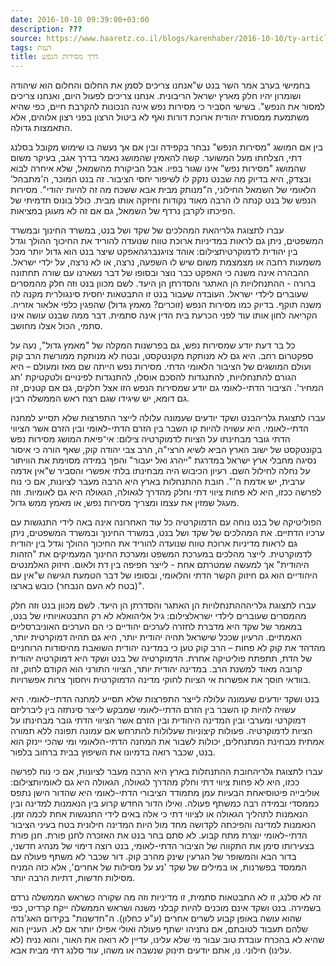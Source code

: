 ```yaml
---
date: 2016-10-10 09:39:00+03:00
description: ???
source: https://www.haaretz.co.il/blogs/karenhaber/2016-10-10/ty-article/0000017f-f8c6-d2d5-a9ff-f8ce1c520000
tags: דעות
title: דרך מסירות הנפש
---
```


בחמישי בערב אמר השר בנט ש"אנחנו צריכים לסמן את החלום והחלום הוא שיהודה ושומרון יהיו חלק מארץ ישראל הריבונית. אנחנו צריכים לפעול היום, ואנחנו צריכים למסור את הנפש". בשישי הסביר כי מסירות נפש אינה הנכונות להקרבת חיים, כפי שהיא משתמעת ממסורת יהודית ארוכת דורות ואף לא ביטול הרצון בפני רצון אלוהים, אלא התאמצות גדולה.

בין אם המושג "מסירות הנפש" נבחר בקפידה ובין אם אך נעשה בו שימוש מקובל בסלנג דתי, הצלחתו מעל המשוער. קשה להאמין שהמושג נאמר בדרך אגב, בעיקר משום שהמושג "מסירות נפש" אינו שגור בפיו. אבל הביקורת מהשמאל, שלא איחרה לבוא ובצדק, היא בדיוק מה שבנט נזקק לו לשיפור יחסי הציבור. זה בנט המוכר, ה'מתבהל' הלאומי של השמאל החילוני, ה"מנותק מבית אבא ששכח מה זה להיות יהודי". מסירות הנפש של בנט קנתה לו הרבה מאוד נקודות וחיזקה אותו מבית. כולל בונוס תדמיתי של הפיכתו לקרבן נרדף של השמאל, גם אם זה לא מעוגן במציאות.

 עברו לתצוגת גלריהאת המהלכים של שקד ושל בנט, במשרד החינוך ובמשרד המשפטים, ניתן גם לראות במדיניות ארוכת טווח שנועדה להוריד את החיכוך ההולך וגדל בין יהודית לדמוקרטיתצילום: אוהד צויגנברגהאפקט שיצר בנט הוא גדול יותר מכל משמעות רחבה או מצמצמת משום שיש לו השפעה, נרצה, או לא נרצה, על ילדי ישראל. ההבהרה אינה משנה כי האפקט כבר נוצר ובסופו של דבר נשארנו עם שורה תחתונה ברורה - ההתנחלויות הן האתגר והסדרתן הן היעד. לשם מכוון בנט וזה חלק מהמסרים שעוברים לילדי ישראל. העובדה שעבור בנט זו התבטאות יחסית סינגולרית מקנה לה משנה תוקף. בדיוק כמו מסירות הנפש (זוכרים? מאמץ גדול) שהפגין כלפי אלאור אזריה. הקריאה לחון אותו עוד לפני הכרעת בית הדין אינה סתמית. דבר ממה שבנט עושה אינו סתמי, הכול אצלו מחושב.

כל בר דעת יודע שמסירות נפש, גם בפרשנות המקלה של "מאמץ גדול", נעה על ספקטרום רחב. היא גם לא מנותקת מקונטקסט, ובטח לא מנותקת ממורשת הרב קוק ועולם המושגים של הציבור הלאומי הדתי. מסירות נפש הייתה שם מאז ומעולם – היא הגורם להתנחלויות, להתנגדות להסכם אוסלו, להתנגדות לפינויים ולטקטיקת 'תג המחיר'. הציבור הדתי-לאומי גם יודע שמסירות הנפש הזו אצל חלקים, גם אם קטנים, זה גם דומא, יש שיגידו שגם רצח ראש הממשלה רבין.

 עברו לתצוגת גלריהבנט ושקד יודעים שעמונה עלולה לייצר התפרצות שלא תסייע למחנה הדתי-לאומי. היא עשויה להיות קו השבר בין הזרם הדתי-לאומי ובין הזרם אשר הציווי הדתי גובר מבחינתו על הציות לדמוקרטיה צילום: אי־פיאת המושג מסירות נפש בקונטקסט של ישוב הארץ הביא לשיא הרצי"ה, הרב צבי יהודה קוק, שאף הורה כי איסור נסיגה מחבלי ארץ ישראל במדרגת "ייהרג ואל יעבור" והפך במידה מסוימת את הוויתור על נחלה לחילול השם. רעיון הכיבוש היה מבחינתו בלתי אפשרי והסביר ש"אין אדמה ערבית, יש אדמת ה'". חובת ההתנחלות בארץ היא הרבה מעבר לציונות, אם כי נוח לפרשה ככזו, היא לא פחות ציווי דתי וחלק מהדרך לגאולה, הגאולה היא גם לאומיות. וזה מעגל שמזין את עצמו ומצריך מסירות נפש, או מאמץ ממש גדול.

הפוליטיקה של בנט נוחה עם הדמוקרטיה כל עוד האחרונה אינה באה לידי התנגשות עם ערכיו הדתיים. את המהלכים של שקד ושל בנט, במשרד החינוך ובמשרד המשפטים, ניתן גם לראות מדיניות ארוכת טווח שנועדה להוריד את החיכוך ההולך וגדל בין יהודית לדמוקרטית. לייצר מהלכים במערכת המשפט ומערכת החינוך המעמיקים את "הזהות היהודית" אך למעשה שמטרתם אחת - לייצר חפיפה בין דת ולאום. חיזוק האלמנטים היהודיים הוא גם חיזוק הקשר הדתי והלאומי, ובסופו של דבר הטמעת הגישה ש"אין עם (בטח לא העם הנבחר) כובש בארצו".

 עברו לתצוגת גלריהההתנחלויות הן האתגר והסדרתן הן היעד. לשם מכוון בנט וזה חלק מהמסרים שעוברים לילדי ישראלצילום: גיל אליהואלא לא רק התבטאויותיו של בנט, במאמר של שקד היא מדברת לחזרה לערכים יהודיים כי הם הערכים האוניברסליים האמתיים. הרעיון שככל שישראל תהיה יהודית יותר, היא גם תהיה דמוקרטית יותר, מהדהד את קוק לא פחות – הרב קוק טען כי במדינה יהודית השואבת מהיסודות הרוחניים של הדת, תתפתח פוליטיקה אחרת. הדמוקרטיה של בנט ושקד היא דמוקרטיה יהודית קרובה מאוד למשנת הרב. במדינה יהודית יותר, הציווי התורני הוא הקודם לחוק, זה בוודאי חוסך את אפשרות אי הציות לחוקי מדינה הדמוקרטית ויחסוך צרות אפשרויות.

בנט ושקד יודעים שעמונה עלולה לייצר התפרצות שלא תסייע למחנה הדתי-לאומי. היא עשויה להיות קו השבר בין הזרם הדתי-לאומי שמבקש לייצר סינתזה בין ליברליזם דמוקרטי ומערבי ובין המדינה היהודית ובין הזרם אשר הציווי הדתי גובר מבחינתו על הציות לדמוקרטיה. פעולות קיצוניות שעלולות להתרחש אם עמונה תפונה ללא תמורה אמתית מבחינת המתנחלים, יכולות לשבור את המחנה הדתי-הלאומי ומי שהכי יינזק הוא בנט, שכבר רואה בדמיונו את השיפוץ בבית ברחוב בלפור.

 עברו לתצוגת גלריהחובת ההתנחלות בארץ היא הרבה מעבר לציונות, אם כי נוח לפרשה ככזו, היא לא פחות ציווי דתי וחלק מהדרך לגאולה, הגאולה היא גם לאומיותצילום: אוליבייה פיטוסיאחת הבעיות עמן מתמודד הציבורי הדתי-לאומי היא שהדור הישן נתפס כממסדי ובמידה רבה כמשתף פעולה. ואילו הדור החדש קרוע בין הנאמנות למדינה ובין הנאמנות לתהליך הגאולה או לציווי דתי כי אלה באים לידי התנגשות אחת לכמה זמן. הנאמנות למדינה והפיכתה לקדושה מחד מול היות המדינה חילונית בטח בעיני הציבור הדתי-לאומי יוצרת מתח קבוע. לא סתם בחר בנט את האזכרה לחנן פורת. חנן פורת בצעירותו סימן את התקווה של הציבור הדתי-לאומי, בנט רוצה דימוי של מנהיג חדשני, בדור הבא והמשופר של הגרעין שינק מהרב קוק. דור שכבר לא משתף פעולה עם הממסד בפשרנות, או במילים של שקד 'נע על מסילות של אחרים', אלא כזה המניח מסילות חדשות, דתיות הרבה יותר.

זה לא סלנג, זו לא התבטאות סתמית, זו מדיניות וזה מה שקורה כשראש הממשלה נרדם בשמירה. בנט ושקד אינם מוכנים להיות קבלני משנה ושראש הממשלה ייקח קרדיט, כפי שהוא עושה באופן קבוע לשרים אחרים (ע"ע כחלון). ה"חדשנות" בקידום האג'נדה שלהם תעבוד לטובתם, אם נתניהו ישתף פעולה ואולי אפילו יותר אם לא. העניין הוא שהיא לא בהכרח עובדת טוב עבור מי שלא עלינו, עדיין לא רואה את האור, והוא נניח (לא עלינו) חילוני. נו, אתם יודעים תינוק שנשבה או משהו, עוד סלנג דתי מבית אבא.